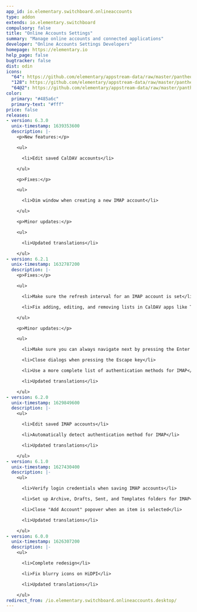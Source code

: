 ```yaml
---
app_id: io.elementary.switchboard.onlineaccounts
type: addon
extends: io.elementary.switchboard
compulsory: false
title: "Online Accounts Settings"
summary: "Manage online accounts and connected applications"
developer: "Online Accounts Settings Developers"
homepage: https://elementary.io
help_page: false
bugtracker: false
dist: odin
icons:
  "64": https://github.com/elementary/appstream-data/raw/master/pantheon-data/main/icons/64x64/switchboard-plug-online-accounts_preferences-desktop-online-accounts.png
  "128": https://github.com/elementary/appstream-data/raw/master/pantheon-data/main/icons/128x128/switchboard-plug-online-accounts_preferences-desktop-online-accounts.png
  "64@2": https://github.com/elementary/appstream-data/raw/master/pantheon-data/main/icons/64x64@2/switchboard-plug-online-accounts_preferences-desktop-online-accounts.png
color:
  primary: "#485a6c"
  primary-text: "#fff"
price: false
releases:
- version: 6.3.0
  unix-timestamp: 1639353600
  description: |-
    <p>New features:</p>

    <ul>

      <li>Edit saved CalDAV accounts</li>

    </ul>

    <p>Fixes:</p>

    <ul>

      <li>Dim window when creating a new IMAP account</li>

    </ul>

    <p>Minor updates:</p>

    <ul>

      <li>Updated translations</li>

    </ul>
- version: 6.2.1
  unix-timestamp: 1632787200
  description: |-
    <p>Fixes:</p>

    <ul>

      <li>Make sure the refresh interval for an IMAP account is set</li>

      <li>Fix adding, editing, and removing lists in CalDAV apps like Tasks</li>

    </ul>

    <p>Minor updates:</p>

    <ul>

      <li>Make sure you can always navigate next by pressing the Enter key</li>

      <li>Close dialogs when pressing the Escape key</li>

      <li>Use a more complete list of authentication methods for IMAP</li>

      <li>Updated translations</li>

    </ul>
- version: 6.2.0
  unix-timestamp: 1629849600
  description: |-
    <ul>

      <li>Edit saved IMAP accounts</li>

      <li>Automatically detect authentication method for IMAP</li>

      <li>Updated translations</li>

    </ul>
- version: 6.1.0
  unix-timestamp: 1627430400
  description: |-
    <ul>

      <li>Verify login credentials when saving IMAP accounts</li>

      <li>Set up Archive, Drafts, Sent, and Templates folders for IMAP</li>

      <li>Close "Add Account" popover when an item is selected</li>

      <li>Updated translations</li>

    </ul>
- version: 6.0.0
  unix-timestamp: 1626307200
  description: |-
    <ul>

      <li>Complete redesign</li>

      <li>Fix blurry icons on HiDPI</li>

      <li>Updated translations</li>

    </ul>
redirect_from: /io.elementary.switchboard.onlineaccounts.desktop/
---
```


